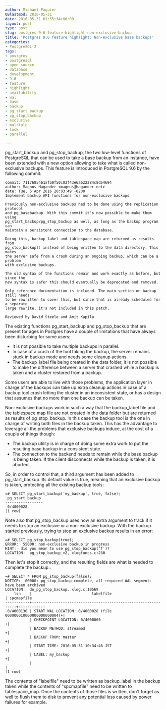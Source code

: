 ```yaml
---
author: Michael Paquier
OBlastmod: 2016-05-31
date: 2016-05-31 01:55:34+00:00
layout: post
type: post
slug: postgres-9-6-feature-highlight-non-exclusive-backup
title: 'Postgres 9.6 feature highlight: Non-exclusive base backups'
categories:
- PostgreSQL-2
tags:
- postgres
- postgresql
- open source
- database
- development
- 9.6
- feature
- highlight
- availability
- wal
- base
- backup
- pg_start_backup
- pg_stop_backup
- exclusive
- multiple
- lock
- parallel

---
```


pg\_start\_backup and pg\_stop\_backup, the two low-level functions of
PostgreSQL that can be used to take a base backup from an instance, have
been extended with a new option allowing to take what is called non-exclusive
backups. This feature is introduced in PostgreSQL 9.6 by the following commit:

    commit: 7117685461af50f50c03f43e6a622284c8d54694
    author: Magnus Hagander <magnus@hagander.net>
    date: Tue, 5 Apr 2016 20:03:49 +0200
    Implement backup API functions for non-exclusive backups

    Previously non-exclusive backups had to be done using the replication protocol
    and pg_basebackup. With this commit it's now possible to make them using
    pg_start_backup/pg_stop_backup as well, as long as the backup program can
    maintain a persistent connection to the database.

    Doing this, backup_label and tablespace_map are returned as results from
    pg_stop_backup() instead of being written to the data directory. This makes
    the server safe from a crash during an ongoing backup, which can be a problem
    with exclusive backups.

    The old syntax of the functions remain and work exactly as before, but since the
    new syntax is safer this should eventually be deprecated and removed.

    Only reference documentation is included. The main section on backup still needs
    to be rewritten to cover this, but since that is already scheduled for a separate
    large rewrite, it's not included in this patch.

    Reviewed by David Steele and Amit Kapila

The existing functions pg\_start\_backup and pg\_stop\_backup that are present
for ages in Postgres have a couple of limitations that have always been
disturbing for some users:

  * It is not possible to take multiple backups in parallel.
  * In case of a crash of the tool taking the backup, the server remains stuck
  in backup mode and needs some cleanup actions.
  * The backup\_label file being created in the data folder, it is not possible
  to make the difference between a server that crashed while a backup is taken
  and a cluster restored from a backup.

Some users are able to live with those problems, the application layer in
charge of the backups can take up extra cleanup actions in case of a backup
tool crash letting the cluster in an inconsistent state, or has a design that
assumes that no more than one backup can be taken.

Non-exclusive backups work in such a way that the backup\_label file and the
tablespace map file are not created in the data folder but are returned as
results of pg\_stop\_backup. In this case the backup tool is the one in
charge of writing both files in the backup taken. This has the advantage
to leverage all the problems that exclusive backups induce, at the cost
of a couple of things though:

  * The backup utility is in charge of doing some extra work to put the
  resulting base backup in a consistent state.
  * The connection to the backend needs to remain while the base backup
  is being taken. If the client disconnects while the backup is taken,
  it is aborted.

So, in order to control that, a third argument has been added to
pg\_start\_backup. Its default value is true, meaning that an exclusive
backup is taken, protecting all the existing backup tools:

    =# SELECT pg_start_backup('my_backup', true, false);
     pg_start_backup
    -----------------
     0/4000028
    (1 row)

Note also that pg\_stop\_backup uses now an extra argument to track if
it needs to stop an exclusive or a non-exclusive backup. With the backup
started previously, trying to stop an exclusive backup results in an
error:

    =# SELECT pg_stop_backup(true);
    ERROR:  55000: non-exclusive backup in progress
    HINT:  did you mean to use pg_stop_backup('f')?
    LOCATION:  pg_stop_backup_v2, xlogfuncs.c:230

Then let's stop it correctly, and the resulting fields are what is needed
to complete the backup.:

    =# SELECT * FROM pg_stop_backup(false);
    NOTICE:  00000: pg_stop_backup complete, all required WAL segments have been archived
    LOCATION:  do_pg_stop_backup, xlog.c:10569
        lsn    |                           labelfile                           | spcmapfile
    -----------+---------------------------------------------------------------+------------
     0/4000130 | START WAL LOCATION: 0/4000028 (file 000000010000000000000004)+|
               | CHECKPOINT LOCATION: 0/4000060                               +|
               | BACKUP METHOD: streamed                                      +|
               | BACKUP FROM: master                                          +|
               | START TIME: 2016-05-31 10:34:46 JST                          +|
               | LABEL: my_backup                                             +|
               |                                                               |
    (1 row)

The contents of "labelfile" need to be written as backup_label in the backup
taken while the contents of "spcmapfile" need to be written to tablespace_map.
Once the contents of those files is written, don't forget as well to flush
them to disk to prevent any potential loss caused by power failures for
example.
